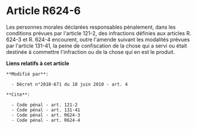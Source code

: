 # Article R624-6

Les personnes morales déclarées responsables pénalement, dans les conditions prévues par l'article 121-2, des infractions
définies aux articles R. 624-3 et R. 624-4 encourent, outre l'amende suivant les modalités prévues par l'article 131-41, la
peine de confiscation de la chose qui a servi ou était destinée à commettre l'infraction ou de la chose qui en est le
produit.

**Liens relatifs à cet article**

	**Modifié par**:

	  - Décret n°2010-671 du 18 juin 2010 - art. 4

	**Cite**:

	  - Code pénal - art. 121-2
	  - Code pénal - art. 131-41
	  - Code pénal - art. R624-3
	  - Code pénal - art. R624-4
